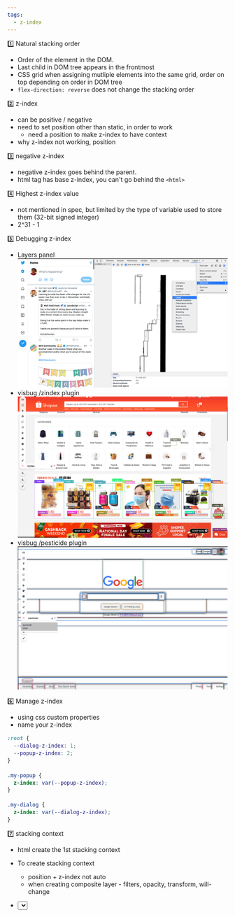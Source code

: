 ```yaml
---
tags:
  - z-index
---
```


1️⃣ Natural stacking order

- Order of the element in the DOM.
- Last child in DOM tree appears in the frontmost
- CSS grid when assigning mutliple elements into the same grid, order on top depending on order in DOM tree
- `flex-direction: reverse` does not change the stacking order

2️⃣ z-index
- can be positive / negative
- need to set position other than static, in order to work
  * need a position to make z-index to have context
- why z-index not working, position

3️⃣ negative z-index
- negative z-index goes behind the parent.
- html tag has base z-index, you can't go behind the `<html>`

4️⃣ Highest z-index value
- not mentioned in spec, but limited by the type of variable used to store them (32-bit signed integer)
- 2^31 - 1

5️⃣ Debugging z-index
- Layers panel ![](./screenshots/layers-panel.png)
- visbug /zindex plugin ![](./screenshots/visbug-zindex.png)
- visbug /pesticide plugin ![](./screenshots/visbug-pesticide.png)

6️⃣ Manage z-index
- using css custom properties
- name your z-index

```css
:root {
  --dialog-z-index: 1;
  --popup-z-index: 2;
}

.my-popup {
  z-index: var(--popup-z-index);
}

.my-dialog {
  z-index: var(--dialog-z-index);
}
```

7️⃣ stacking context
- html create the 1st stacking context
- To create stacking context
  - position + z-index not auto
  - when creating composite layer - filters, opacity, transform, will-change


- <select> element dropdown always popup no matter 